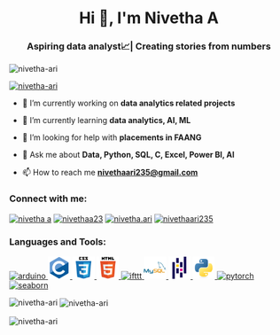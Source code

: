 <h1 align="center">Hi 👋, I'm Nivetha A</h1>
<h3 align="center">Aspiring data analyst📈| Creating stories from numbers</h3>

<p align="left"> <img src="https://komarev.com/ghpvc/?username=nivetha-ari&label=Profile%20views&color=0e75b6&style=flat" alt="nivetha-ari" /> </p>

<p align="left"> <a href="https://github.com/ryo-ma/github-profile-trophy"><img src="https://github-profile-trophy.vercel.app/?username=nivetha-ari" alt="nivetha-ari" /></a> </p>

- 🔭 I’m currently working on **data analytics related projects**

- 🌱 I’m currently learning **data analytics, AI, ML**

- 🤝 I’m looking for help with **placements in FAANG**

- 💬 Ask me about **Data, Python, SQL, C, Excel, Power BI, AI**

- 📫 How to reach me **nivethaari235@gmail.com**

<h3 align="left">Connect with me:</h3>
<p align="left">
<a href="https://linkedin.com/in/nivetha a" target="blank"><img align="center" src="https://raw.githubusercontent.com/rahuldkjain/github-profile-readme-generator/master/src/images/icons/Social/linked-in-alt.svg" alt="nivetha a" height="30" width="40" /></a>
<a href="https://kaggle.com/nivethaa23" target="blank"><img align="center" src="https://raw.githubusercontent.com/rahuldkjain/github-profile-readme-generator/master/src/images/icons/Social/kaggle.svg" alt="nivethaa23" height="30" width="40" /></a>
<a href="https://instagram.com/nivetha.ari" target="blank"><img align="center" src="https://raw.githubusercontent.com/rahuldkjain/github-profile-readme-generator/master/src/images/icons/Social/instagram.svg" alt="nivetha.ari" height="30" width="40" /></a>
<a href="https://www.leetcode.com/nivethaari235" target="blank"><img align="center" src="https://raw.githubusercontent.com/rahuldkjain/github-profile-readme-generator/master/src/images/icons/Social/leet-code.svg" alt="nivethaari235" height="30" width="40" /></a>
</p>

<h3 align="left">Languages and Tools:</h3>
<p align="left"> <a href="https://www.arduino.cc/" target="_blank" rel="noreferrer"> <img src="https://cdn.worldvectorlogo.com/logos/arduino-1.svg" alt="arduino" width="40" height="40"/> </a> <a href="https://www.cprogramming.com/" target="_blank" rel="noreferrer"> <img src="https://raw.githubusercontent.com/devicons/devicon/master/icons/c/c-original.svg" alt="c" width="40" height="40"/> </a> <a href="https://www.w3schools.com/css/" target="_blank" rel="noreferrer"> <img src="https://raw.githubusercontent.com/devicons/devicon/master/icons/css3/css3-original-wordmark.svg" alt="css3" width="40" height="40"/> </a> <a href="https://www.w3.org/html/" target="_blank" rel="noreferrer"> <img src="https://raw.githubusercontent.com/devicons/devicon/master/icons/html5/html5-original-wordmark.svg" alt="html5" width="40" height="40"/> </a> <a href="https://ifttt.com/" target="_blank" rel="noreferrer"> <img src="https://www.vectorlogo.zone/logos/ifttt/ifttt-ar21.svg" alt="ifttt" width="40" height="40"/> </a> <a href="https://www.mysql.com/" target="_blank" rel="noreferrer"> <img src="https://raw.githubusercontent.com/devicons/devicon/master/icons/mysql/mysql-original-wordmark.svg" alt="mysql" width="40" height="40"/> </a> <a href="https://pandas.pydata.org/" target="_blank" rel="noreferrer"> <img src="https://raw.githubusercontent.com/devicons/devicon/2ae2a900d2f041da66e950e4d48052658d850630/icons/pandas/pandas-original.svg" alt="pandas" width="40" height="40"/> </a> <a href="https://www.python.org" target="_blank" rel="noreferrer"> <img src="https://raw.githubusercontent.com/devicons/devicon/master/icons/python/python-original.svg" alt="python" width="40" height="40"/> </a> <a href="https://pytorch.org/" target="_blank" rel="noreferrer"> <img src="https://www.vectorlogo.zone/logos/pytorch/pytorch-icon.svg" alt="pytorch" width="40" height="40"/> </a> <a href="https://seaborn.pydata.org/" target="_blank" rel="noreferrer"> <img src="https://seaborn.pydata.org/_images/logo-mark-lightbg.svg" alt="seaborn" width="40" height="40"/> </a> </p>

<p><img align="left" src="https://github-readme-stats.vercel.app/api/top-langs?username=nivetha-ari&show_icons=true&locale=en&layout=compact" alt="nivetha-ari" /></p>

<p>&nbsp;<img align="center" src="https://github-readme-stats.vercel.app/api?username=nivetha-ari&show_icons=true&locale=en" alt="nivetha-ari" /></p>

<p><img align="center" src="https://github-readme-streak-stats.herokuapp.com/?user=nivetha-ari&" alt="nivetha-ari" /></p>
